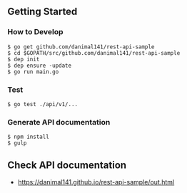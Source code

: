## Getting Started

### How to Develop

```
$ go get github.com/danimal141/rest-api-sample
$ cd $GOPATH/src/github.com/danimal141/rest-api-sample
$ dep init
$ dep ensure -update
$ go run main.go
```

### Test

```
$ go test ./api/v1/...
```

### Generate API documentation

```
$ npm install
$ gulp
```

## Check API documentation
- https://danimal141.github.io/rest-api-sample/out.html

